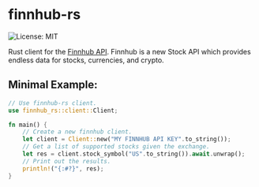 # finnhub-rs

![License: MIT](https://img.shields.io/badge/License-MIT-red.svg)

Rust client for the <a href="https://finnhub.io/">Finnhub API</a>. Finnhub is a new Stock API which provides endless data for stocks, currencies, and crypto.

## Minimal Example:

```rust
// Use finnhub-rs client.
use finnhub_rs::client::Client;

fn main() {
    // Create a new finnhub client.
    let client = Client::new("MY FINNHUB API KEY".to_string());
    // Get a list of supported stocks given the exchange.
    let res = client.stock_symbol("US".to_string()).await.unwrap();
    // Print out the results.
    println!("{:#?}", res);
}
```
